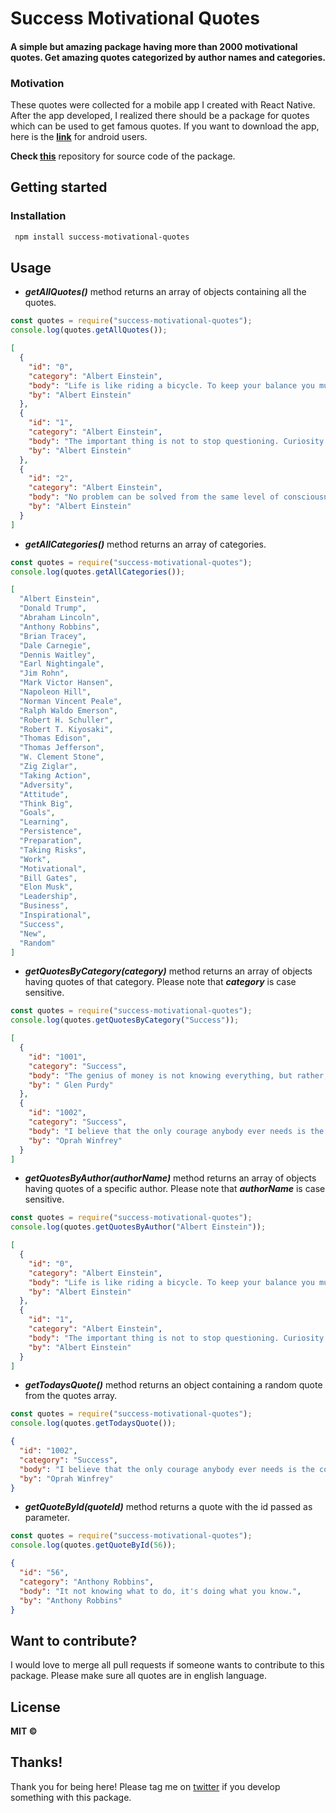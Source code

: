 # Success Motivational Quotes

#### A simple but amazing package having more than 2000 motivational quotes. Get amazing quotes categorized by author names and categories.

### Motivation

These quotes were collected for a mobile app I created with React Native. After the app developed, I realized there should be a package for quotes which can be used to get famous quotes. If you want to download the app, here is the **[link](https://play.google.com/store/apps/details?id=com.reactnativetemplatequotes)** for android users.

**Check [this](https://github.com/Sanan4li/success-motivational-quotes)** repository for source code of the package.

## Getting started

### Installation

```bash
 npm install success-motivational-quotes
```

## Usage

- **_getAllQuotes()_** method returns an array of objects containing all the quotes.

```js
const quotes = require("success-motivational-quotes");
console.log(quotes.getAllQuotes());
```

```json
[
  {
    "id": "0",
    "category": "Albert Einstein",
    "body": "Life is like riding a bicycle. To keep your balance you must keep moving.",
    "by": "Albert Einstein"
  },
  {
    "id": "1",
    "category": "Albert Einstein",
    "body": "The important thing is not to stop questioning. Curiosity has its own reason for existing.",
    "by": "Albert Einstein"
  },
  {
    "id": "2",
    "category": "Albert Einstein",
    "body": "No problem can be solved from the same level of consciousness that created it.",
    "by": "Albert Einstein"
  }
]
```

- **_getAllCategories()_** method returns an array of categories.

```js
const quotes = require("success-motivational-quotes");
console.log(quotes.getAllCategories());
```

```json
[
  "Albert Einstein",
  "Donald Trump",
  "Abraham Lincoln",
  "Anthony Robbins",
  "Brian Tracey",
  "Dale Carnegie",
  "Dennis Waitley",
  "Earl Nightingale",
  "Jim Rohn",
  "Mark Victor Hansen",
  "Napoleon Hill",
  "Norman Vincent Peale",
  "Ralph Waldo Emerson",
  "Robert H. Schuller",
  "Robert T. Kiyosaki",
  "Thomas Edison",
  "Thomas Jefferson",
  "W. Clement Stone",
  "Zig Ziglar",
  "Taking Action",
  "Adversity",
  "Attitude",
  "Think Big",
  "Goals",
  "Learning",
  "Persistence",
  "Preparation",
  "Taking Risks",
  "Work",
  "Motivational",
  "Bill Gates",
  "Elon Musk",
  "Leadership",
  "Business",
  "Inspirational",
  "Success",
  "New",
  "Random"
]
```

- **_getQuotesByCategory(category)_** method returns an array of objects having quotes of that category. Please note that **_category_** is case sensitive.

```js
const quotes = require("success-motivational-quotes");
console.log(quotes.getQuotesByCategory("Success"));
```

```json
[
  {
    "id": "1001",
    "category": "Success",
    "body": "The genius of money is not knowing everything, but rather, surrounding yourself with those who do.",
    "by": " Glen Purdy"
  },
  {
    "id": "1002",
    "category": "Success",
    "body": "I believe that the only courage anybody ever needs is the courage to follow your own dreams.",
    "by": "Oprah Winfrey"
  }
]
```

- **_getQuotesByAuthor(authorName)_** method returns an array of objects having quotes of a specific author. Please note that **_authorName_** is case sensitive.

```js
const quotes = require("success-motivational-quotes");
console.log(quotes.getQuotesByAuthor("Albert Einstein"));
```

```json
[
  {
    "id": "0",
    "category": "Albert Einstein",
    "body": "Life is like riding a bicycle. To keep your balance you must keep moving.",
    "by": "Albert Einstein"
  },
  {
    "id": "1",
    "category": "Albert Einstein",
    "body": "The important thing is not to stop questioning. Curiosity has its own reason for existing.",
    "by": "Albert Einstein"
  }
]
```

- **_getTodaysQuote()_** method returns an object containing a random quote from the quotes array.

```js
const quotes = require("success-motivational-quotes");
console.log(quotes.getTodaysQuote());
```

```json
{
  "id": "1002",
  "category": "Success",
  "body": "I believe that the only courage anybody ever needs is the courage to follow your own dreams.",
  "by": "Oprah Winfrey"
}
```

- **_getQuoteById(quoteId)_** method returns a quote with the id passed as parameter.

```js
const quotes = require("success-motivational-quotes");
console.log(quotes.getQuoteById(56));
```

```json
{
  "id": "56",
  "category": "Anthony Robbins",
  "body": "It not knowing what to do, it's doing what you know.",
  "by": "Anthony Robbins"
}
```

## Want to contribute?

I would love to merge all pull requests if someone wants to contribute to this package. Please make sure all quotes are in english language.

## License

**MIT &copy;**

## Thanks!

Thank you for being here! Please tag me on [twitter](https://twitter.com/Sanan4li) if you develop something with this package.
